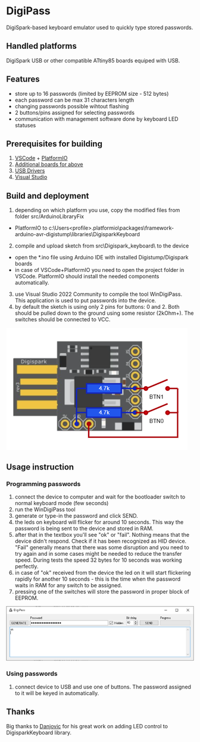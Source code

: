 # DigiPass

DigiSpark-based keyboard emulator used to quickly type stored passwords.

## Handled platforms

DigiSpark USB or other compatible ATtiny85 boards equiped with USB.

## Features

- store up to 16 passwords (limited by EEPROM size - 512 bytes)
- each password can be max 31 characters length
- changing passwords possible wihtout flashing
- 2 buttons/pins assigned for selecting passwords
- communication with management software done by keyboard LED statuses

## Prerequisites for building

1. [VSCode](https://code.visualstudio.com/) + [PlatformIO](https://platformio.org/)
2. [Additional boards for above](http://digistump.com/package_digistump_index.json)
3. [USB Drivers](https://github.com/digistump/DigistumpArduino/tree/master/tools)
4. [Visual Studio](https://visualstudio.microsoft.com/vs/community)

## Build and deployment

1. depending on which platform you use, copy the modified files from folder src/ArduinoLibraryFix
 - PlatformIO to c:\Users\<profile>\.platformio\packages\framework-arduino-avr-digistump\libraries\DigisparkKeyboard
2. compile and upload sketch from src\Digispark_keyboard\ to the device
 - open the *.ino file using Arduino IDE with installed Digistump/Digispark boards
 - in case of VSCode+PlatformIO you need to open the project folder in VSCode. PlatformIO should install the needed components automatically.
3. use Visual Studio 2022 Community to compile the tool WinDigiPass. This application is used to put passwords into the device.
4. by default the sketch is using only 2 pins for buttons: 0 and 2. Both should be pulled down to the ground using some resistor (2kOhm+). The switches should be connected to VCC.

![image](https://github.com/daniszewski/DigiPass/blob/main/images/DigiSpark1.png)

## Usage instruction

### Programming passwords

1. connect the device to computer and wait for the bootloader switch to normal keyboard mode (few seconds)
2. run the WinDigiPass tool
3. generate or type-in the password and click SEND. 
4. the leds on keyboard will flicker for around 10 seconds. This way the password is being sent to the device and stored in RAM.
5. after that in the textbox you'll see "ok" or "fail". Nothing means that the device didn't respond. Check if it has been recognized as HID device. "Fail" generally means that there was some disruption and you need to try again and in some cases might be needed to reduce the transfer speed. During tests the speed 32 bytes for 10 seconds was working perfectly.
6. in case of "ok" received from the device the led on it will start flickering rapidly for another 10 seconds - this is the time when the password waits in RAM for any switch to be assigned. 
7. pressing one of the switches will store the password in proper block of EEPROM.

![image](https://github.com/daniszewski/DigiPass/blob/main/images/WinDigiPass1.png)

### Using passwords

1. connect device to USB and use one of buttons. The password assigned to it will be keyed in automatically.

## Thanks

Big thanks to [Danjovic](https://github.com/Danjovic) for his great work on adding LED control to DigisparkKeyboard library.

